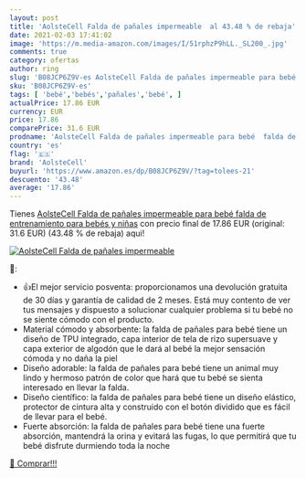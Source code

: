 ```yaml
---
layout: post
title: 'AolsteCell Falda de pañales impermeable  al 43.48 % de rebaja'
date: 2021-02-03 17:41:02
image: 'https://m.media-amazon.com/images/I/51rphzP9hLL._SL200_.jpg'
comments: true
category: ofertas
author: ring
slug: 'B08JCP6Z9V-es AolsteCell Falda de pañales impermeable para bebé falda de...'
sku: 'B08JCP6Z9V-es'
tags: [ 'bebé','bebés','pañales','bebé', ]
actualPrice: 17.86 EUR
currency: EUR
price: 17.86
comparePrice: 31.6 EUR
prodname: 'AolsteCell Falda de pañales impermeable para bebé  falda de entrenamiento para bebés y niñas'
country: 'es'
flag: '🇪🇸'
brand: 'AolsteCell'
buyurl: 'https://www.amazon.es/dp/B08JCP6Z9V/?tag=tolees-21'
descuento: '43.48'
average: '17.86'
---
```


Tienes [AolsteCell Falda de pañales impermeable para bebé  falda de entrenamiento para bebés y niñas](https://www.amazon.es/dp/B08JCP6Z9V/?tag=tolees-21) con precio final de  17.86 EUR (original: 31.6 EUR) (43.48 %  de rebaja) aqui!

[![AolsteCell Falda de pañales impermeable ](https://m.media-amazon.com/images/I/51rphzP9hLL._SL200_.jpg)](https://www.amazon.es/dp/B08JCP6Z9V/?tag=tolees-21)

🔎:

- 👍El mejor servicio posventa: proporcionamos una devolución gratuita de 30 días y garantía de calidad de 2 meses. Está muy contento de ver tus mensajes y dispuesto a solucionar cualquier problema si tu bebé no se siente cómodo con el producto.
- Material cómodo y absorbente: la falda de pañales para bebé tiene un diseño de TPU integrado, capa interior de tela de rizo supersuave y capa exterior de algodón que le dará al bebé la mejor sensación cómoda y no daña la piel
- Diseño adorable: la falda de pañales para bebé tiene un animal muy lindo y hermoso patrón de color que hará que tu bebé se sienta interesado en llevar la falda.
- Diseño científico: la falda de pañales para bebé tiene un diseño elástico, protector de cintura alta y construido con el botón dividido que es fácil de llevar para el bebé.
- Fuerte absorción: la falda de pañales para bebé tiene una fuerte absorción, mantendrá la orina y evitará las fugas, lo que permitirá que tu bebé disfrute durmiendo toda la noche

[🛒 Comprar!!!](https://www.amazon.es/dp/B08JCP6Z9V/?tag=tolees-21)
